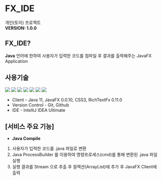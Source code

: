# **FX_IDE**
개인(토이) 프로젝트<br>
<b>VERSION: 1.0.0</b>

## **FX_IDE?**
<b>Java</b> 언어에 한하여 사용자가 입력한 코드를 컴파일 후 결과를 출력해주는 JavaFX Application<br>

## **<b>사용기술</b>**
<span><img src="https://img.shields.io/badge/JAVA-007396?style=for-the-badge&logo=JAVA&logoColor=White">
<img src="https://img.shields.io/badge/JAVAFX-007396?style=for-the-badge&logo=JAVA&logoColor=White">
<img src="https://img.shields.io/badge/richtextfx-007396?style=for-the-badge&logo=richtext&logoColor=white">
<img src="https://img.shields.io/badge/css3-1572B6?style=for-the-badge&logo=CSS3&logoColor=white">
<img src="https://img.shields.io/badge/git-F05032?style=for-the-badge&logo=git&logoColor=white">
<img src="https://img.shields.io/badge/github-181717?style=for-the-badge&logo=github&logoColor=white">
<img src="https://img.shields.io/badge/Intellij IDEA-000000?style=for-the-badge&logo=IntelliJ Idea&logoColor=white"></span>

- Client - Java 11, JavaFX 0.0.10, CSS3, RichTextFx 0.11.0
- Version Control - Git, Github
- IDE - IntelliJ IDEA Ultimate

## [서비스 주요 기능]
- <b>Java Compile</b><br>
1. 사용자가 입력한 코드를 .java 파일로 변환
2. Java ProcessBuilder 를 이용하여 명령프로세스(cmd)를 통해 변환된 .java 파일 실행
3. 실행 결과를 Stream 으로 추출 후 컬렉션(ArrayList)에 추가 후 JavaFX Client에 출력
